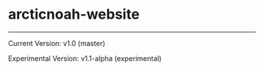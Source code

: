 # arcticnoah-website
---

Current Version: v1.0 (master)

Experimental Version: v1.1-alpha (experimental)
